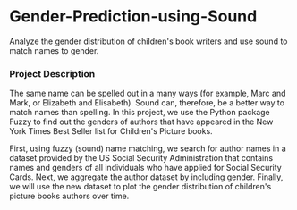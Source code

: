 # Gender-Prediction-using-Sound
Analyze the gender distribution of children's book writers and use sound to match names to gender.


### Project Description
The same name can be spelled out in a many ways (for example, Marc and Mark, or Elizabeth and Elisabeth). Sound can, therefore, be a better way to match names than spelling. In this project, we use the Python package Fuzzy to find out the genders of authors that have appeared in the New York Times Best Seller list for Children's Picture books.

First, using fuzzy (sound) name matching, we search for author names in a dataset provided by the US Social Security Administration that contains names and genders of all individuals who have applied for Social Security Cards. Next, we aggregate the author dataset by including gender. Finally, we will use the new dataset to plot the gender distribution of children's picture books authors over time.
